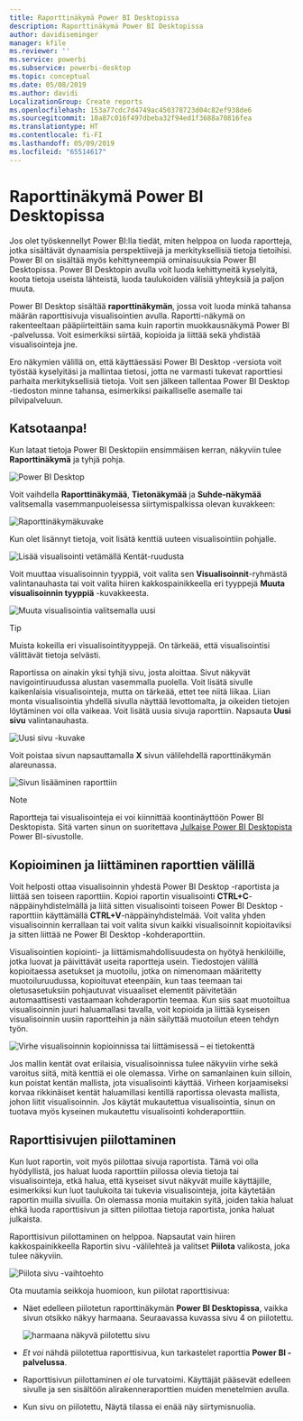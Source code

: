 ```yaml
---
title: Raporttinäkymä Power BI Desktopissa
description: Raporttinäkymä Power BI Desktopissa
author: davidiseminger
manager: kfile
ms.reviewer: ''
ms.service: powerbi
ms.subservice: powerbi-desktop
ms.topic: conceptual
ms.date: 05/08/2019
ms.author: davidi
LocalizationGroup: Create reports
ms.openlocfilehash: 153a77cdc7d4749ac450378723d04c82ef938de6
ms.sourcegitcommit: 10a87c016f497dbeba32f94ed1f3688a70816fea
ms.translationtype: HT
ms.contentlocale: fi-FI
ms.lasthandoff: 05/09/2019
ms.locfileid: "65514617"
---
```

# <a name="report-view-in-power-bi-desktop"></a>Raporttinäkymä Power BI Desktopissa
Jos olet työskennellyt Power BI:lla tiedät, miten helppoa on luoda raportteja, jotka sisältävät dynaamisia perspektiivejä ja merkityksellisiä tietoja tietoihisi. Power BI on sisältää myös kehittyneempiä ominaisuuksia Power BI Desktopissa. Power BI Desktopin avulla voit luoda kehittyneitä kyselyitä, koota tietoja useista lähteistä, luoda taulukoiden välisiä yhteyksiä ja paljon muuta.

Power BI Desktop sisältää **raporttinäkymän**, jossa voit luoda minkä tahansa määrän raporttisivuja visualisointien avulla. Raportti-näkymä on rakenteeltaan pääpiirteittäin sama kuin raportin muokkausnäkymä Power BI -palvelussa. Voit esimerkiksi siirtää, kopioida ja liittää sekä yhdistää visualisointeja jne.

Ero näkymien välillä on, että käyttäessäsi Power BI Desktop -versiota voit työstää kyselyitäsi ja mallintaa tietosi, jotta ne varmasti tukevat raporttiesi parhaita merkityksellisiä tietoja. Voit sen jälkeen tallentaa Power BI Desktop -tiedoston minne tahansa, esimerkiksi paikalliselle asemalle tai pilvipalveluun.

## <a name="lets-take-a-look"></a>Katsotaanpa!
Kun lataat tietoja Power BI Desktopiin ensimmäisen kerran, näkyviin tulee **Raporttinäkymä** ja tyhjä pohja.

![Power BI Desktop](media/desktop-report-view/pbi_reportviewinpbidesigner_reportview.png)

Voit vaihdella **Raporttinäkymää**, **Tietonäkymää** ja **Suhde-näkymää** valitsemalla vasemmanpuoleisessa siirtymispalkissa olevan kuvakkeen:

![Raporttinäkymäkuvake](media/desktop-report-view/pbi_reportviewinpbidesigner_changeview.png)

Kun olet lisännyt tietoja, voit lisätä kenttiä uuteen visualisointiin pohjalle.

![Lisää visualisointi vetämällä Kentät-ruudusta](media/desktop-report-view/pbid_reportview_addvis.gif)

Voit muuttaa visualisoinnin tyyppiä, voit valita sen **Visualisoinnit**-ryhmästä valintanauhasta tai voit valita hiiren kakkospainikkeella eri tyyppejä **Muuta visualisoinnin tyyppiä** -kuvakkeesta.

![Muuta visualisointia valitsemalla uusi](media/desktop-report-view/pbid_reportview_changevis.gif)

> [!TIP]
> Muista kokeilla eri visualisointityyppejä. On tärkeää, että visualisointisi välittävät tietoja selvästi.

Raportissa on ainakin yksi tyhjä sivu, josta aloittaa. Sivut näkyvät navigointiruudussa alustan vasemmalla puolella. Voit lisätä sivulle kaikenlaisia visualisointeja, mutta on tärkeää, ettet tee niitä liikaa. Liian monta visualisointia yhdellä sivulla näyttää levottomalta, ja oikeiden tietojen löytäminen voi olla vaikeaa. Voit lisätä uusia sivuja raporttiin. Napsauta **Uusi sivu** valintanauhasta.

![Uusi sivu -kuvake](media/desktop-report-view/pbidesignerreportviewnewpage.png)

Voit poistaa sivun napsauttamalla **X** sivun välilehdellä raporttinäkymän alareunassa.

![Sivun lisääminen raporttiin](media/desktop-report-view/pbi_reportviewinpbidesigner_deletepage.png)

> [!NOTE]
> Raportteja tai visualisointeja ei voi kiinnittää koontinäyttöön Power BI Desktopista. Sitä varten sinun on suoritettava [Julkaise Power BI Desktopista](desktop-upload-desktop-files.md) Power BI-sivustolle.

## <a name="copy-and-paste-between-reports"></a>Kopioiminen ja liittäminen raporttien välillä

Voit helposti ottaa visualisoinnin yhdestä Power BI Desktop -raportista ja liittää sen toiseen raporttiin. Kopioi raportin visualisointi **CTRL+C**-näppäinyhdistelmällä ja liitä sitten visualisointi toiseen Power BI Desktop -raporttiin käyttämällä **CTRL+V**-näppäinyhdistelmää. Voit valita yhden visualisoinnin kerrallaan tai voit valita sivun kaikki visualisoinnit kopioitaviksi ja sitten liittää ne Power BI Desktop -kohderaporttiin. 

Visualisointien kopiointi- ja liittämismahdollisuudesta on hyötyä henkilöille, jotka luovat ja päivittävät useita raportteja usein. Tiedostojen välillä kopioitaessa asetukset ja muotoilu, jotka on nimenomaan määritetty muotoiluruudussa, kopioituvat eteenpäin, kun taas teemaan tai oletusasetuksiin pohjautuvat visuaaliset elementit päivitetään automaattisesti vastaamaan kohderaportin teemaa. Kun siis saat muotoiltua visualisoinnin juuri haluamallasi tavalla, voit kopioida ja liittää kyseisen visualisoinnin uusiin raportteihin ja näin säilyttää muotoilun eteen tehdyn työn.

![Virhe visualisoinnin kopioinnissa tai liittämisessä – ei tietokenttä](media/desktop-report-view/report-view_05.png)

Jos mallin kentät ovat erilaisia, visualisoinnissa tulee näkyviin virhe sekä varoitus siitä, mitä kenttiä ei ole olemassa. Virhe on samanlainen kuin silloin, kun poistat kentän mallista, jota visualisointi käyttää. Virheen korjaamiseksi korvaa rikkinäiset kentät haluamillasi kentillä raportissa olevasta mallista, johon liitit visualisoinnin. Jos käytät mukautettua visualisointia, sinun on tuotava myös kyseinen mukautettu visualisointi kohderaporttiin.




## <a name="hide-report-pages"></a>Raporttisivujen piilottaminen

Kun luot raportin, voit myös piilottaa sivuja raportista. Tämä voi olla hyödyllistä, jos haluat luoda raporttiin piilossa olevia tietoja tai visualisointeja, etkä halua, että kyseiset sivut näkyvät muille käyttäjille, esimerkiksi kun luot taulukoita tai tukevia visualisointeja, joita käytetään raportin muilla sivuilla. On olemassa monia muitakin syitä, joiden takia haluat ehkä luoda raporttisivun ja sitten piilottaa tietoja raportista, jonka haluat julkaista. 

Raporttisivun piilottaminen on helppoa. Napsautat vain hiiren kakkospainikkeella Raportin sivu -välilehteä ja valitset **Piilota** valikosta, joka tulee näkyviin.

![Piilota sivu -vaihtoehto](media/desktop-report-view/report-view_05.png)

Ota muutamia seikkoja huomioon, kun piilotat raporttisivua:

* Näet edelleen piilotetun raporttinäkymän **Power BI Desktopissa**, vaikka sivun otsikko näkyy harmaana. Seuraavassa kuvassa sivu 4 on piilotettu.

    ![harmaana näkyvä piilotettu sivu](media/desktop-report-view/report-view_06.png)

* *Et voi* nähdä piilotettua raporttisivua, kun tarkastelet raporttia **Power BI -palvelussa**.

* Raporttisivun piilottaminen *ei* ole turvatoimi. Käyttäjät pääsevät edelleen sivulle ja sen sisältöön alirakenneraporttien muiden menetelmien avulla.

* Kun sivu on piilotettu, Näytä tilassa ei enää näy siirtymisnuolia.

